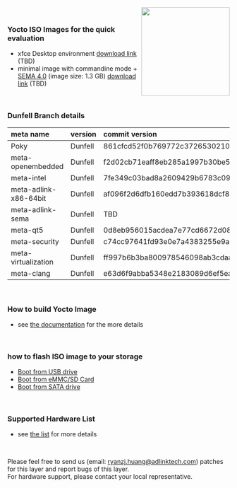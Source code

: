 <img src="https://www.linaro.org/assets/images/projects/yocto-project.png" width="200" align="right">

<br>


### Yocto ISO Images for the quick evaluation

* xfce Desktop environment [download link](https://hq0epm0west0us0storage.blob.core.windows.net/$web/public/COMe/Intel/images/Yocto/Intel-x86-x64-Yocto-dunfell-v1.0-20210318.tar.xz)  (TBD)
* minimal image with commandine mode + [SEMA 4.0](https://adlink-epm.github.io/sema-doc/#/) (image size: 1.3 GB) [download link]() (TBD)

<br>

### Dunfell Branch details


| **meta name**         | **version** | **commit version**                       |
| :-------------------- | :---------- | :--------------------------------------- |
| Poky                  | Dunfell     | 861cfcd52f0b769772c3726530210f2f43c3449b |
| meta-openembedded     | Dunfell     | f2d02cb71eaff8eb285a1997b30be52486c160ae |
| meta-intel            | Dunfell     | 7fe349c03bad8a2609429b6783c0909d2aef3694 |
| meta-adlink-x86-64bit | Dunfell     | af096f2d6dfb160edd7b393618dcf858d5f56476 |
| meta-adlink-sema      | Dunfell     | TBD                                      |
| meta-qt5              | Dunfell     | 0d8eb956015acdea7e77cd6672d08dce18061510 |
| meta-security         | Dunfell     | c74cc97641fd93e0e7a4383255e9a0ab3deaf9d7 |
| meta-virtualization   | Dunfell     | ff997b6b3ba800978546098ab3cdaa113b6695e1 |
| meta-clang            | Dunfell     | e63d6f9abba5348e2183089d6ef5ea384d7ae8d8 |

<br> 

### How to build Yocto Image
* see [the documentation]() for the more details

<br>


### how to flash ISO image to your storage
* [Boot from USB drive](https://github.com/ADLINK/meta-adlink-x86-64bit/wiki/02.-How-to-install-Yocto-Image-to-USB-Drive)
* [Boot from eMMC/SD Card](https://github.com/ADLINK/meta-adlink-x86-64bit/wiki/03.-How-to-install-Yocto-Image-to-eMMC-&-SD-Card)
* [Boot from SATA drive](https://github.com/ADLINK/meta-adlink-x86-64bit/wiki/04.-How-to-install-Yocto-Image-to-SATA-Drive)

<br> 

### Supported Hardware List
* see [the list](https://github.com/ADLINK/meta-adlink-x86-64bit/tree/master#the-following-products-are-supported-) for more details

<br>

Please feel free to send us (email: ryanzj.huang@adlinktech.com) patches for this layer and report bugs of this layer. 
<br>For hardware support, please contact your local representative.
